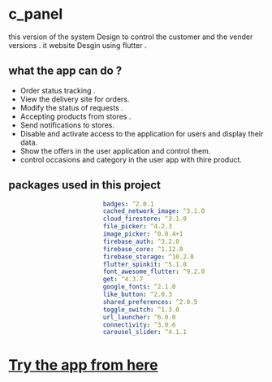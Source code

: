 # c_panel
this version of the system Design to control the customer and the vender versions .
            it website Desgin using flutter .
 
## what the app can do ?
- Order status tracking .
- View the delivery site for orders.
- Modify the status of requests .
- Accepting products from stores .
- Send notifications to stores.
- Disable and activate access to the application for users and display their data.
- Show the offers in the user application and control them.
- control occasions and category in the user app with thire product.


## packages used in this project        
```yaml
                          badges: ^2.0.1
                          cached_network_image: ^3.1.0
                          cloud_firestore: ^3.1.0
                          file_picker: ^4.2.3
                          image_picker: ^0.8.4+1
                          firebase_auth: ^3.2.0
                          firebase_core: ^1.12.0
                          firebase_storage: ^10.2.0
                          flutter_spinkit: ^5.1.0
                          font_awesome_flutter: ^9.2.0
                          get: ^4.3.7
                          google_fonts: ^2.1.0
                          like_button: ^2.0.3
                          shared_preferences: ^2.0.5
                          toggle_switch: ^1.3.0
                          url_launcher: ^6.0.0
                          connectivity: ^3.0.6
                          carousel_slider: ^4.1.1
```

# [Try the app from here](https://allaithsaad.github.io/Control-Panel-web/)


